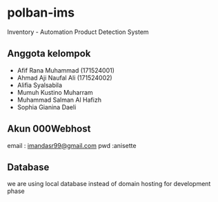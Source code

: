 # polban-ims
Inventory - Automation Product Detection System

## Anggota kelompok
- Afif Rana Muhammad 	(171524001)
- Ahmad Aji Naufal Ali 	(171524002)
- Alifia Syalsabila
- Mumuh Kustino Muharram
- Muhammad Salman Al Hafizh
- Sophia Gianina Daeli


## Akun 000Webhost
email : imandasr99@gmail.com
pwd   :anisette

## Database
we are using local database instead of domain hosting for development phase
